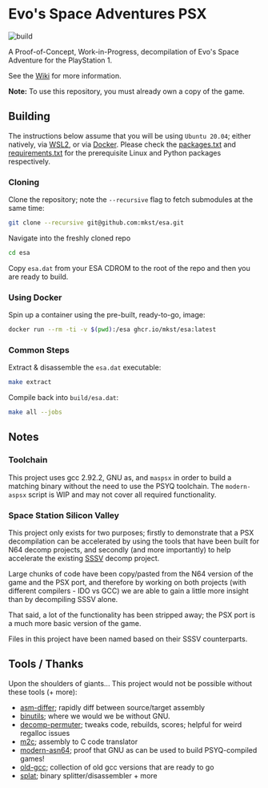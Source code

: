 # Evo's Space Adventures PSX

![build](https://github.com/mkst/esa/workflows/build/badge.svg)

A Proof-of-Concept, Work-in-Progress, decompilation of Evo's Space Adventure for the PlayStation 1.

See the [Wiki](https://github.com/mkst/esa/wiki) for more information.

**Note:** To use this repository, you must already own a copy of the game.

## Building

The instructions below assume that you will be using `Ubuntu 20.04`; either natively, via [WSL2](https://docs.microsoft.com/en-us/windows/wsl/install-win10), or via [Docker](https://docs.docker.com/get-docker/).
Please check the [packages.txt](packages.txt) and [requirements.txt](requirements.txt) for the prerequisite Linux and Python packages respectively.

### Cloning

Clone the repository; note the `--recursive` flag to fetch submodules at the same time:

```sh
git clone --recursive git@github.com:mkst/esa.git
```

Navigate into the freshly cloned repo

```sh
cd esa
```

Copy `esa.dat` from your ESA CDROM to the root of the repo and then you are ready to build.

### Using Docker

Spin up a container using the pre-built, ready-to-go, image:
```sh
docker run --rm -ti -v $(pwd):/esa ghcr.io/mkst/esa:latest
```

### Common Steps

Extract & disassemble the `esa.dat` executable:
```sh
make extract
```

Compile back into `build/esa.dat`:
```sh
make all --jobs
```

## Notes

### Toolchain

This project uses gcc 2.92.2, GNU as, and `maspsx` in order to build a matching binary without the need to use the PSYQ toolchain. The `modern-aspsx` script is WIP and may not cover all required functionality.

### Space Station Silicon Valley

This project only exists for two purposes; firstly to demonstrate that a PSX decompilation can be accelerated by using the tools that have been built for N64 decomp projects, and secondly (and more importantly) to help accelerate the existing [SSSV](https://github.com/mkst/sssv) decomp project.

Large chunks of code have been copy/pasted from the N64 version of the game and the PSX port, and therefore by working on both projects (with different compilers - IDO vs GCC) we are able to gain a little more insight than by decompiling SSSV alone.

That said, a lot of the functionality has been stripped away; the PSX port is a much more basic version of the game.

Files in this project have been named based on their SSSV counterparts.


## Tools / Thanks

Upon the shoulders of giants... This project would not be possible without these tools (+ more):

- [asm-differ](https://github.com/simonlindholm/asm-differ); rapidly diff between source/target assembly
- [binutils](https://www.gnu.org/software/binutils/); where we would we be without GNU.
- [decomp-permuter](https://github.com/simonlindholm/decomp-permuter); tweaks code, rebuilds, scores; helpful for weird regalloc issues
- [m2c](https://github.com/matt-kempster/m2c); assembly to C code translator
- [modern-asn64](https://github.com/RocketRet/modern-asn64); proof that GNU as can be used to build PSYQ-compiled games!
- [old-gcc](https://github.com/decompals/old-gcc); collection of old gcc versions that are ready to go
- [splat](https://github.com/ethteck/splat); binary splitter/disassembler + more
